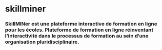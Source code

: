 # skillminer
### **SkillMINer est une plateforme interactive de formation en ligne pour les écoles.**  Plateforme de formation en ligne réinventant l’interactivité dans le processus de formation au sein d’une organisation pluridisciplinaire.
